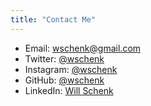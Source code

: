 ```yaml
---
title: "Contact Me"
---
```


- Email: [wschenk@gmail.com](mailto:wschenk@gmail.com)
- Twitter: [@wschenk](https://twitter.com/@wschenk)
- Instagram: [@wschenk](https://instagram.com/wschenk)
- GitHub: [@wschenk](http://github.com/wschenk)
- LinkedIn: [Will Schenk](https://www.linkedin.com/in/will-schenk-420266/)
